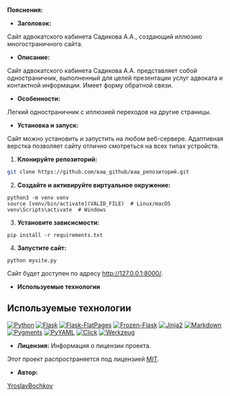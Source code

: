 
**Пояснения:**

* **Заголовок:**  

Сайт адвокатского кабинета Садикова А.А., создающий иллюзию многостраничного сайта.

* **Описание:**

Сайт адвокатского кабинета Садикова А.А. представляет собой одностраничник, выполненный для целей презентации услуг адвоката и контактной информации. Имеет форму обратной связи.

* **Особенности:**  

Легкий одностраничник с иллюзией переходов на другие страницы.

* **Установка и запуск:**  

Сайт можно установить и запустить на любом веб-сервере. Адаптивная верстка позволяет сайту отлично смотреться на всех типах устройств. 

1. **Клонируйте репозиторий:**

```bash
git clone https://github.com/ваш_github/ваш_репозиторий.git
```
2.  **Создайте и активируйте виртуальное окружение:**

```
python3 -m venv venv
source [venv/bin/activate](VALID_FILE)  # Linux/macOS
venv\Scripts\activate  # Windows
```

3. **Установите зависисмости:**

```
pip install -r requirements.txt
```

4. **Запустите сайт:**

```
python mysite.py
```
Сайт будет доступен по адресу http://127.0.0.1:8000/.

* **Используемые технологии**

## Используемые технологии

[![Python](https://img.shields.io/badge/Python-3.9-blue)](https://www.python.org/)
[![Flask](https://img.shields.io/badge/Flask-1.1.1-blue)](https://flask.palletsprojects.com/en/1.1.x/)
[![Flask-FlatPages](https://img.shields.io/badge/Flask--FlatPages-0.7.1-blue)](https://flask-flatpages.readthedocs.io/en/latest/)
[![Frozen-Flask](https://img.shields.io/badge/Frozen--Flask-0.15-blue)](https://pythonhosted.org/Frozen-Flask/)
[![Jinja2](https://img.shields.io/badge/Jinja2-2.10.3-blue)](https://jinja.palletsprojects.com/en/2.10.x/)
[![Markdown](https://img.shields.io/badge/Markdown-3.1.1-blue)](https://python-markdown.github.io/reference/)
[![Pygments](https://img.shields.io/badge/Pygments-2.4.2-blue)](https://pygments.org/)
[![PyYAML](https://img.shields.io/badge/PyYAML-5.1.2-blue)](https://pyyaml.org/en/stable/)
[![Click](https://img.shields.io/badge/Click-7.0-blue)](https://click.palletsprojects.com/en/7.x/)
[![Werkzeug](https://img.shields.io/badge/Werkzeug-0.16.0-blue)](https://werkzeug.palletsprojects.com/en/0.16.x/)
* **Лицензия:**  Информация о лицензии проекта.

Этот проект распространяется под лицензией [MIT](LICENSE).

* **Автор:**  

[YroslavBochkov](https://github.com/YroslavBochkov)
